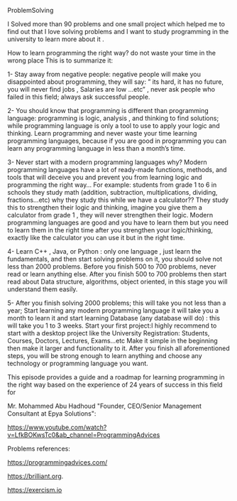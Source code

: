 ProblemSolving


I Solved more than 90 problems and one small project which helped me to find out that I love solving problems and I want to study programming in the university to learn more about it .

How to learn programming the right way? do not waste your time in the wrong place This is to summarize it:

1- Stay away from negative people: negative people will make you disappointed about programming, they will say: ” its hard, it has no future, you will never find jobs , Salaries are low …etc” , never ask people who failed in this field; always ask successful people.

2- You should know that programming is different than programming language: programming is logic, analysis , and thinking to find solutions; while programming language is only a tool to use to apply your logic and thinking. Learn programming and never waste your time learning programming languages, because if you are good in programming you can learn any programming language in less than a month’s time.

3- Never start with a modern programming languages why? Modern programming languages have a lot of ready-made functions, methods, and tools that will deceive you and prevent you from learning logic and programming the right way…
For example: students from grade 1 to 6 in schools they study math (addition, subtraction, multiplications, dividing, fractions…etc) why they study this while we have a calculator??
They study this to strengthen their logic and thinking, imagine you give them a calculator from grade 1 , they will never strengthen their logic.
Modern programming languages are good and you have to learn them but you need to learn them in the right time after you strengthen your logic/thinking, exactly like the calculator you can use it but in the right time.

4- Learn C++ , Java, or Python : only one language , just learn the fundamentals, and then start solving problems on it, you should solve not less than 2000 problems.
Before you finish 500 to 700 problems, never read or learn anything else.
After you finish 500 to 700 problems then start read about Data structure, algorithms, object oriented, in this stage you will understand them easily.

5- After you finish solving 2000 problems; this will take you not less than a year;
Start learning any modern programming language it will take you a month to learn it and start learning Database (any database will do) : this will take you 1 to 3 weeks.
Start your first project:I highly recommend to start with a desktop project like the University Registration: Students, Courses, Doctors, Lectures, Exams…etc
Make it simple in the beginning then make it larger and functionality to it.
After you finish all aforementioned steps, you will be strong enough to learn anything and choose any technology or programming language you want.

This episode provides a guide and a roadmap for learning programming in the right way based on the experience of 24 years of success in this field for

Mr. Mohammed Abu Hadhoud "Founder, CEO/Senior Management Consultant at Epya Solutions":

https://www.youtube.com/watch?v=LfkBOKwsTc0&ab_channel=ProgrammingAdvices


Problems references:

https://programmingadvices.com/

https://brilliant.org.

https://exercism.io
